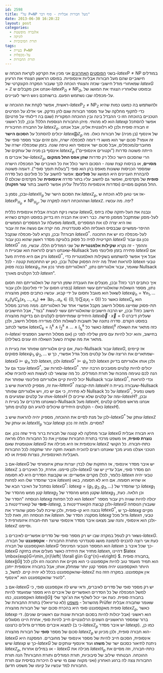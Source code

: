 ```yaml
---
id: 2598
title: "על P=NP מעל חבורות אבליות - סוף דבר"
date: 2013-06-30 16:20:22
layout: post
categories: 
  - אלגברה מופשטת
  - לוגיקה
  - תורת הסיבוכיות
tags: 
  - בעיית P=NP
  - על-מכפלות
  - תורת החבורות
---
```

בשני <a href="http://www.gadial.net/2013/06/15/p_vs_np_on_abelian_groups_intro/">הפוסטים</a> <a href="http://www.gadial.net/2013/06/21/ultrafilters_and_ultraproducts/">האחרונים</a> אני מכין את הקרקע לקראת הוכחה ש-$latex \mbox{P}\ne\mbox{NP}$ במודלים חישוביים שהם מעל חבורות אבליות אינסופיות. בפוסט הראשון הצגתי את הרעיון שמאחורי מודל חישובי שכזה והצגתי הוכחה לכך שעבור המקרה הקונקרטי של $latex G=\mathbb{Z}$ אנחנו אכן מקבלים ש-$latex \mbox{P}_{G}\ne\mbox{NP}_{G}$, ובפוסט שלאחריו הצגתי את המושג של על-מכפלה שבו נשתמש הפעם. ברשותכם ניגש הישר לעניינים.

ראשית, אפשר לקחת את ההוכחה ש-$latex \mbox{P}_{\mathbb{Z}}\ne\mbox{NP}_{\mathbb{Z}}$ ולהשתמש בה כמעט כמות שהיא כדי לתקוף מחלקה של עוד מספר חבורות שגם להן נזדקק. אני אדלג על הפרטים הטכניים בהוכחה הזו כי ההבדל בינה ובין ההוכחה המקורית (שגם בה דילגתי על פרטים) הוא לא מהותי. מיהן החבורות הנוספות הללו? ובכן, לכל ראשוני $latex p$ אפשר להסתכל על החבורה החיבורית $latex \mathbb{Z}_{p}$. זו חבורה סופית ולכן לא רלוונטית אלינו, אבל אנחנו יכולים להסתכל על <strong>הסכום הישר</strong> $latex \bigoplus\mathbb{Z}_{p}$ של אינסוף (בן מניה) של חבורות כאלו. מה זה אומר? סכום ישר הוא מושג די דומה למכפלה ישרה, והם זהים עבור מספר סופי של מחוברים/מוכפלים, אבל סכום ישר אינסופי הוא טיפה שונה. בזמן שמכפלה ישרה של אינסוף בן מניה של עותקים של $latex \mathbb{Z}_{p}$ הייתה פשוטה סדרות ("וקטורים אינסופיים") של איברים מ-$latex \mathbb{Z}_{p}$, הרי שהסכום הישר כולל רק סדרות <strong>שהן אפס החל ממקום מסויים</strong>, או בניסוח קצת שונה - הסכום הישר כולל את כל האיברים של המכפלה הישרה שמספר הכניסות ששונות מאפס בהן הוא סופי ("בעלות תומך סופי"). דוגמה פשוטה להבהרת העניינים היא המושג של <strong>פולינום</strong>: אפשר לחשוב על כל פולינום כעל סדרה <strong>סופית</strong> של מקדמים, ואפשר גם לחשוב עליו בתור סדרה <strong>אינסופית</strong> של מקדמים שכולם 0 החל ממקום מסויים (וסדרות אינסופיות כלליות? עליהן אפשר לחשוב בתור <strong>טור חזקות</strong>).

ובכן, נסמן ב-$latex \mathbb{H}_{p}$ את הסכום הישר של $latex \mathbb{Z}_{p}$, אז אני טוען ללא הוכחה ש-$latex \mbox{P}_{\mathbb{H}_{p}}\ne\mbox{NP}_{\mathbb{H}_{p}}$, ושההוכחה דומה למקרה של $latex \mathbb{Z}$. יפה. מה עכשיו?

עכשיו ניקח חבורה אבלית אינסופית כללית $latex G$, ונבנה את העל-חזקה שלה ביחס לעל-מסנן שמתקבל ממסנן פרשה. כבר ראינו את הבניה הזו בדיוק בפוסט הקודם כשהיא מופעלת על המספרים הממשיים $latex \mathbb{R}$, ואז היא יצרה לנו את המספרים ההיפר-ממשיים שבבסיס האנליזה הלא סטנדרטית. מה יקרה אם נעשה את זה עבור חבורה? ובכן, נקרא לעל-מכפלה שנקבל $latex G^{*}$. לעל-מכפלה כזו יש את התכונה הקריטית לפיה כל פסוק בלוגיקה מסדר ראשון שהוא נכון עבור $latex G$ נכון גם עבור $latex G^{*}$ וההפך - זה נקרא <strong>שקילות אלמנטרית</strong> של שני המודלים הללו. עכשיו, מה שאנחנו רוצים להראות הוא שבעיית ה-Nullsack פתירה בזמן פולינומי מעל $latex G$ אם ורק אם היא פתירה מעל $latex G^{*}$, אבל איך אפשר להשתמש בשקילות האלמנטרית כדי להראות זאת? מה יהיה הפסוק שלנו? ובכן, כאן יש התחכמות קטנה - לכל $latex n$ טבעי נבנה פסוק $latex \psi_{n}$ שאומר, עבור אלגוריתם נתון, "האלגוריתם פותר נכון את Nullsack לכל הקלטים מאורך $latex n$".

איך כותבים דבר כזה? ובכן, מנצלים את העובדה שזמן הריצה של האלגוריתם הזה חסום (בפרט חסום על ידי פולינום) ולכן עבור $latex n$ נתון, מספר השאלות שהאלגוריתם עשוי לשאול הוא מוגבל וחסום על ידי קבוע. עכשיו כותבים פסוק מהצורה $latex \psi_{n}=\forall x_{1},\dots x_{n}\left(\bigvee C_{k}\left(x_{1},\dots,x_{n}\right)\iff\exists a_{1}\dots a_{n}\in\left\{ 0,1\right\} \left(\sum a_{i}x_{i}=0\right)\right)$ כאשר כל $latex C_{k}$ הוא תת-פסוק שמייצג מסלול חישוב מקבל אפשרי אחד של האלגוריתם. ממה מורכב מסלול חישוב כזה? ובכן, יש הרבה חישובים שהאלגוריתם עשוי לעשות "בצד", אבל החישובים היחידים שמתייחסים לקלטים הם בדיקות מהצורה $latex \vec{b}\cdot\vec{x}=0$ שעליהן דיברנו בפוסט הקודם. סדרה נתונה של תשובות לשאלות הללו מגדירה מסלול חישוב, ולכן אפשר לכתוב $latex C_{k}=l_{1}^{k}\wedge l_{2}^{k}\wedge\dots\wedge l_{t_{k}}^{k}$ כאשר כל $latex l_{i}^{k}$ כזה מתאר את השאלה ה-$latex i$ בחישוב, והוא יכול להיות עם סימן שלילה לפני כן (אם מסלול החישוב הספציפי מתאר את מה שקורה כשעל השאלה הזו עונים בשלילה).

כעת, אם קיים אלגוריתם שפותר את בעיית ה-Nullsack עבור $latex G$, אז קיימים פסוקים $latex \psi_{1},\psi_{2},\dots$ שמתארים את הריצה שלו על קלטים מכל גודל אפשרי, כך ש-$latex G\models\psi_{n}$ לכל $latex n$, ולכן $latex G^{*}\models\psi_{n}$ לכל $latex n$ ולכן אותו אלגוריתם בדיוק עובד גם על $latex G^{*}$, למרות שב-$latex G^{*}$ יכולים להיות קלטים מסובכים הרבה יותר. הנה לכם טעימה מהכוח של תורת המודלים. כל מה שנשאר לנו לעשות הוא להוכיח שלא יכול להיות קיים אלגוריתם פולינומי שפותר את Nullsack עבור $latex G^{*}$, וכדי להראות את זה, מספיק להראות שיש ב-$latex G^{*}$ תת-קבוצה $latex H$ שעבורה בעיית ה-Nullsack לא פתירה, כי אם יש כזו, ויש אלגוריתם שפותר Nullsack על כל $latex G^{*}$, פשוט נפעיל אותו על קלטים שמגיעים מ-$latex H$ (ומה על קלטים שלא שייכים ל-$latex H$? ובכן, כשאנחנו מדברים על בעיית ה-Nullsack מעל $latex H$, אנחנו מראש פוסלים קלטים כאלו - הקלטים היחידים שיכולים להגיע הם קלטים מתוך $latex H$).

לכן על מנת לסיים את ההוכחה, מספיק יהיה להראות שיש ב-$latex G^{*}$ עותק של $latex \mathbb{Z}$ או עותק של $latex \mathbb{H}_{p}$ עבור $latex p$ מסויים. ולמה זה נכון?

עבור מחלקה לא קטנה של חבורות ברור מייד שזה נכון. אם $latex G$ היא חבורה אבלית <strong>נוצרת סופית</strong>, אז משפט מרכזי בתורת החבורות שממיין את כל החבורות הללו מראה אוטומטית שאם $latex G$ אינסופית אז היא מכילה את $latex \mathbb{Z}$ כתת-חבורה. כל הקושי הטכני אצלנו מגיע מכך שאנחנו רוצים להוכיח תוצאה חזקה יותר שתקפה לכל החבורות האבליות האינסופיות, נוצרות סופית או לא.

אם ב-$latex G$ יש איבר מסדר אינסופי, אז החזקות שלו לבדן יוצרות עותק איזומורפי של $latex \mathbb{Z}$ ולכן סיימנו. אחרת, כל האיברים ב-$latex G$ הם מסדר סופי, אבל עדיין יש שני מקרים אפשריים: או שקבוצת הסדרים היא לא חסומה (כלומר, לכל $latex n$ טבעי יהיה איבר שהסדר שלו הוא לפחות $latex n$) או שהיא חסומה. אם היא לא חסומה, בואו נסתכל על האיבר הבא של $latex G^{*}$: $latex g=\left(g_{1},g_{2},g_{3},\dots\right)$ כך שהסדר של $latex g_{1}$ קטן ממש מהסדר של $latex g_{2}$ שקטן ממש מהסדר של $latex g_{3}$ וכן הלאה. כעת, הנוסחה "הסדר של $latex g$ הוא לכל הפחות $latex n$" יכולה להיות שגויה רק עבור מספר <strong>סופי</strong> של קואורדינטות ב-$latex g$, ולכן קבוצת הקואורדינטות ב-$latex G$ שעבורן הנוסחה נכונה היא קו-סופית, ולכן שייכת לעל-מסנן שהגדיר את $latex G^{*}$, כך ש-$latex g$ מקיים את הנוסחה הזו, וזאת לכל $latex n$. מסקנה: הסדר של $latex g$ גדול מכל $latex n$ טבעי, ולכן הוא אינסופי, והנה שוב מצאנו איבר מסדר אינסופי שיוצר תת-חבורה איזומורפית ל-$latex \mathbb{Z}$ וסיימנו.

נשאר רק לטפל במקרה שבו יש רק מספר סופי של סדרים אפשריים לאיברים ב-$latex G$. כעת אני רוצה להכניס לתמונה מושג סטנדרטי מתורת החבורות - <strong>אקספוננט</strong> של חבורה. האקספוננט של חבורה $latex G$ הוא המספר הטבעי המינימלי $latex n$ כך שכל איבר ב-$latex G$ מחזיר את היחידה כאשר מעלים אותו בחזקה $latex n$, דהיינו $latex \mbox{exp}G=\min_{n}\left\{ \forall g\in G:g^{n}=e\right\} $. בחבורה סופית, $latex \left\|G\right\|$ הוא תמיד מועמד טוב להיות אקספוננט כי הוא מקיים את התכונה הזו ולכן לכל היותר האקספוננט יהיה מספר קטן יותר שמחלק אותו; אבל בחבורה אינסופית ייתכן שהאקספוננט בכלל לא יהיה קיים. למשל, ב-$latex \mathbb{Z}$ אין אקספוננט. במקרה הזה נוח להגיד שהאקספוננט הוא "אינסוף".

אם ב-$latex G$ יש רק מספר סופי של סדרים לאיברים, ודאי שיש לה אקספוננט סופי, כי למשל המכפלה של כל הסדרים האפשריים של איברים היא מספר שמועמד להיות האקספוננט, כמו $latex \left\|G\right\|$ בחבורה סופית. כעת אני יכול לשלוף את הג'וקר שלי מהשרוול - <a href="http://en.wikipedia.org/wiki/Pr%C3%BCfer_theorems">משפט</a> (לא טריוויאלי) בתורת החבורות של Prüfer שאומר שחבורה אבלית סופית מאקספוננט סופי היא בהכרח סכום ישר של חבורות מהצורה $latex \mathbb{Z}_{p}$, כאשר $latex p$ הוא ראשוני (אבל יכולות להיות בסכום חבורות שונות עם ראשוניים שונים). די ברור שמספר הראשוניים השונים הרלוונטיים חייב להיות סופי, אחרת היינו מסוגלים למצוא איברים מסדרים גדולים כרצוננו (כי ב-$latex \mathbb{Z}_{p}$ יש איבר מסדר $latex p$). כמו כן, סכום של מספר <strong>סופי</strong> של חבורות מהצורה $latex \mathbb{Z}_{p}$ הוא חבורה סופית, ולכן מכיוון ש-$latex G$ אינסופית, הסכום חייב להיות של מספר אינסופי של מחוברים. המסקנה היא שיש $latex p$ כך ש-$latex G$ ניתנת לתיאור כסכום ישר של <strong>משהו</strong> ועוד אינסוף עותקים של $latex \mathbb{Z}_{p}$, או במילים אחרות - $latex G$ מכילה את $latex \mathbb{H}_{p}$ כתת-חבורה, וזה מסיים את ההוכחה. הבטחתי שילוב של סיבוכיות, תורת המודלים ותורת החבורות? הנה תורת החבורות צצה לה ברגע האחרון (ואני מקווה שגם מי שיש לו היכרות בסיסית עם תורת החבורות למד עכשיו על קיומו של משפט חדש).
